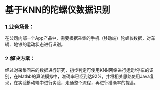 # 基于KNN的陀螺仪数据识别

### 1.业务场景：

在公司内部一个App产品中，需要根据采集的手机（移动端）陀螺仪数据，对车辆、地铁的运动状态进行识别。

### 2.解决方案：

经过对采集回来的数据进行研究，初步判定可使用KNN网络进行运动/停车的识别，在Matlab的算法模拟中，准确率已经到达92%，并将相关思路使用Java复现，在实验移动端中进行实验，走通整个流程，再进行准确率的提高。

